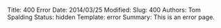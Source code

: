 Title: 400 Error
Date: 2014/03/25
Modified:
Slug: 400
Authors: Tom Spalding
Status: hidden
Template: error
Summary: This is an error page.
